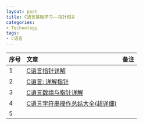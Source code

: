 ```yaml
---
layout: post
title: C语言基础学习——指针相关
categories:
- Technology
tags:
- C语言
---
```


|序号|文章|备注|
|:--|:----|:----|
|1  |[C语言指针详解](https://www.cnblogs.com/lulipro/p/7460206.html)| |
|2  |[C语言: 详解指针](http://blog.csdn.net/sinat_27706697/article/details/47856491)|  |
|3  |[C语言数组与指针详解](https://www.cnblogs.com/mr-raptor/archive/2011/10/05/2347661.html)|  |
|4  |[C语言字符串操作总结大全(超详细)](https://www.cnblogs.com/sky-heaven/p/6830404.html) |  |
|5  | |  |
